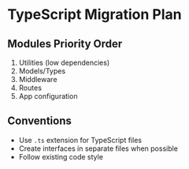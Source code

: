 # TypeScript Migration Plan

## Modules Priority Order
1. Utilities (low dependencies)
2. Models/Types
3. Middleware
4. Routes
5. App configuration

## Conventions
- Use `.ts` extension for TypeScript files
- Create interfaces in separate files when possible
- Follow existing code style